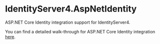 # IdentityServer4.AspNetIdentity

ASP.NET Core Identity integration support for IdentityServer4.

You can find a detailed walk-through for ASP.NET Core Identity integration [here](https://identityserver4.readthedocs.io/en/latest/quickstarts/6_aspnet_identity.html).

